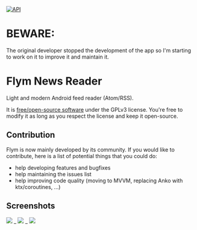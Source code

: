 [![API](https://img.shields.io/badge/API-21%2B-blue.svg?style=flat)](https://android-arsenal.com/api?level=21)

# BEWARE:
The original developer stopped the development of the app so I'm starting to work on it to improve it and maintain it.

Flym News Reader
==================

Light and modern Android feed reader (Atom/RSS).

It is [free/open-source software](https://www.gnu.org/philosophy/free-sw.html) under the GPLv3 license. You're free to modify it as long as you respect the license and keep it open-source.

## Contribution

Flym is now mainly developed by its community. If you would like to contribute, here is a list of potential things that you could do:
- help developing features and bugfixes
- help maintaining the issues list
- help improving code quality (moving to MVVM, replacing Anko with ktx/coroutines, ...)

## Screenshots

![](https://lh3.googleusercontent.com/IABRvlpoCXSNwWd1vPuRw7kVFEHoIv_ChdZMBs8lLa0OVaTYPpJ2TO44p3w-wdrzluvd=w1440-h620-rw) _
![](https://lh3.googleusercontent.com/Ie5lLGF242xxPPuSpDznKvK4OTfYI21xPnipG8p8Gtg7qUS1UPVNP3c0iwL0DLMOOw=w1440-h620-rw) _
![](https://lh3.googleusercontent.com/LqORvNPrsJC0VB30oD6mtnIfQTVcxyTkKVVLQnElQ6i9__Kq7bwZGj74FmB3wZ4jWw=w1440-h620-rw)
